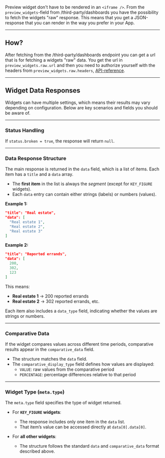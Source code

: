 Preview widget don't have to be rendered in an `<iframe />`. From the `preview_widgets`-field from /third-party/dashboards you have the possibility to
fetch the widgets "raw" response. This means that you get a JSON-response that you can render 
in the way you prefer in your App. 

---

## How?
After fetching from the /third-party/dashboards endpoint you can get a url that is
for fetching a widgets "raw" data.
You get the url in `preview_widgets.raw.url` and then you need to authorize yourself with the headers from
`preview_widgets.raw.headers`, [API-reference](/api-reference/fetches-one-raw-api-access-widget).

---

## Widget Data Responses

Widgets can have multiple settings, which means their results may vary depending on configuration. Below are key scenarios and fields you should be aware of.

---

### Status Handling
If `status.broken = true`, the response will return `null`.

---

### Data Response Structure
The main response is returned in the `data` field, which is a list of items. Each item has a `title` and a `data` array.  

- The **first item** in the list is always the *segment* (except for `KEY_FIGURE` widgets).  
- Each `data` entry can contain either strings (labels) or numbers (values).  

**Example 1:**
```json
"title": "Real estate",
"data": [
  "Real estate 1",
  "Real estate 2",
  "Real estate 3"
]
```

**Example 2:**
```json
"title": "Reported errands",
"data": [
  200,
  302,
  123
]
```

This means:
- **Real estate 1** → 200 reported errands  
- **Real estate 2** → 302 reported errands, etc.  

Each item also includes a `data_type` field, indicating whether the values are strings or numbers.

---

### Comparative Data
If the widget compares values across different time periods, comparative results appear in the `comparative_data` field.  

- The structure matches the `data` field.  
- The `comparative_display_type` field defines how values are displayed:  
  - `VALUE`: raw values from the comparative period  
  - `PERCENTAGE`: percentage differences relative to that period  

---

### Widget Type (`meta.type`)
The `meta.type` field specifies the type of widget returned.  

- For **`KEY_FIGURE` widgets**:  
  - The response includes only one item in the `data` list.  
  - That item’s value can be accessed directly at `data[0].data[0]`.  

- For **all other widgets**:  
  - The structure follows the standard `data` and `comparative_data` format described above.  
